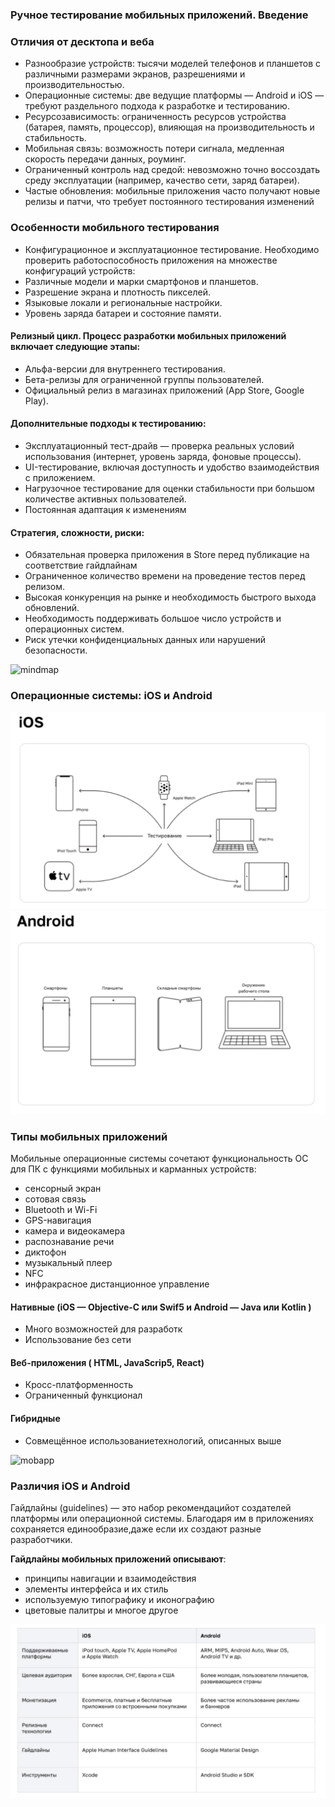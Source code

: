 ### Ручное тестирование мобильных приложений. Введение


### Отличия от десктопа и веба
* Разнообразие устройств: тысячи моделей телефонов и планшетов с различными размерами экранов, разрешениями и производительностью.
* Операционные системы: две ведущие платформы — Android и iOS — требуют раздельного подхода к разработке и тестированию.
* Ресурсозависимость: ограниченность ресурсов устройства (батарея, память, процессор), влияющая на производительность и стабильность.
* Мобильная связь: возможность потери сигнала, медленная скорость передачи данных, роуминг.
* Ограниченный контроль над средой: невозможно точно воссоздать среду эксплуатации (например, качество сети, заряд батареи).
* Частые обновления: мобильные приложения часто получают новые релизы и патчи, что требует постоянного тестирования изменений

### Особенности мобильного тестирования
* Конфигурационное и эксплуатационное тестирование. Необходимо проверить работоспособность приложения на множестве конфигураций устройств:
* Различные модели и марки смартфонов и планшетов.
* Разрешение экрана и плотность пикселей.
* Языковые локали и региональные настройки.
* Уровень заряда батареи и состояние памяти.

#### Релизный цикл. Процесс разработки мобильных приложений включает следующие этапы:
* Альфа-версии для внутреннего тестирования.
* Бета-релизы для ограниченной группы пользователей.
* Официальный релиз в магазинах приложений (App Store, Google Play).

#### Дополнительные подходы к тестированию:
* Эксплуатационный тест-драйв — проверка реальных условий использования (интернет, уровень заряда, фоновые процессы).
* UI-тестирование, включая доступность и удобство взаимодействия с приложением.
* Нагрузочное тестирование для оценки стабильности при большом количестве активных пользователей.
* Постоянная адаптация к изменениям

#### Стратегия, сложности, риски:
* Обязательная проверка приложения в Store перед публикацие на соответствие гайдлайнам
* Ограниченное количество времени на проведение тестов перед релизом.
* Высокая конкуренция на рынке и необходимость быстрого выхода обновлений.
* Необходимость поддерживать большое число устройств и операционных систем.
* Риск утечки конфиденциальных данных или нарушений безопасности.

![mindmap](/img/image.png)

### Операционные системы: iOS и Android
![ios](img/image1.png)
![android](img/image2.png)

### Типы мобильных приложений

Мобильные операционные системы сочетают функциональность ОС для ПК с функциями мобильных и карманных устройств:
* сенсорный экран
* сотовая связь
* Bluetooth и Wi-Fi
* GPS-навигация
* камера и видеокамера
* распознавание речи
* диктофон
* музыкальный плеер
* NFC
* инфракрасное дистанционное управление

#### Нативные (iOS — Objective-C или Swif5 и Android — Java или Kotlin )
 * Много возможностей для разработк
 * Использование без сети

#### Веб-приложения ( HTML, JavaScrip5, React)
* Кросс-платформенность
* Ограниченный функционал

#### Гибридные 
* Совмещённое использованиетехнологий, описанных выше

![mobapp](/img/image3.png)

### Различия iOS и Android

Гайдлайны (guidelines) — это набор рекомендацийот создателей платформы или операционной системы.
Благодаря им в приложениях сохраняется единообразие,даже если их создают разные разработчики.

**Гайдлайны мобильных приложений описывают**:
* принципы навигации и взаимодействия
* элементы интерфейса и их стиль
* используемую типографику и иконографию
* цветовые палитры и многое другое

![mobapp1](img/image4.png)

